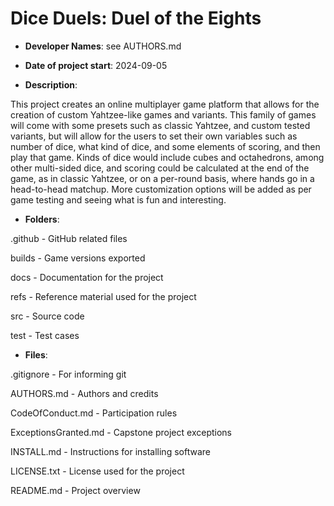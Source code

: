 # Dice Duels: Duel of the Eights 

- **Developer Names**: see AUTHORS.md

- **Date of project start**: 2024-09-05

- **Description**:

This project creates an online multiplayer game platform that allows for the creation of custom Yahtzee-like games and variants. This family of games will come with some presets such as classic Yahtzee, and custom tested variants, but will allow for the users to set their own variables such as number of dice, what kind of dice, and some elements of scoring, and then play that game. Kinds of dice would include cubes and octahedrons, among other multi-sided dice, and scoring could be calculated at the end of the game, as in classic Yahtzee, or on a per-round basis, where hands go in a head-to-head matchup. More customization options will be added as per game testing and seeing what is fun and interesting.

- **Folders**:

.github - GitHub related files

builds - Game versions exported

docs - Documentation for the project

refs - Reference material used for the project

src - Source code

test - Test cases

- **Files**:

.gitignore - For informing git

AUTHORS.md - Authors and credits

CodeOfConduct.md - Participation rules

ExceptionsGranted.md - Capstone project exceptions

INSTALL.md - Instructions for installing software

LICENSE.txt - License used for the project

README.md - Project overview
